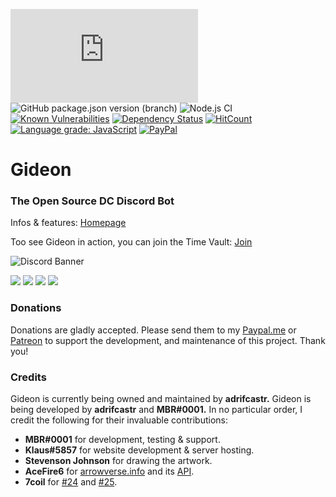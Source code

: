 ![node](https://img.shields.io/node/v/discord.js)
![GitHub package.json version (branch)](https://img.shields.io/github/package-json/v/discordjs/discord.js/master)
![Node.js CI](https://github.com/gideonbot/Gideon/workflows/Node.js%20CI/badge.svg)
[![Known Vulnerabilities](https://snyk.io//test/github/adrifcastr/Gideon/badge.svg?targetFile=package.json)](https://snyk.io//test/github/adrifcastr/Gideon)
[![Dependency Status](https://david-dm.org/adrifcastr/Gideon.svg)](https://david-dm.org/adrifcastr/Gideon.svg)
[![HitCount](http://hits.dwyl.io/adrifcastr/Gideon.svg)](http://hits.dwyl.io/adrifcastr/Gideon)
[![Language grade: JavaScript](https://img.shields.io/lgtm/grade/javascript/g/gideonbot/Gideon.svg?logo=lgtm&logoWidth=18)](https://lgtm.com/projects/g/gideonbot/Gideon/context:javascript)
[![PayPal](https://img.shields.io/badge/Paypal-Donate!-%2300457C.svg?logo=paypal&style=flat)](https://paypal.me/adrifcastr)

# Gideon  
### The Open Source DC Discord Bot

Infos & features:
[Homepage](https://gideonbot.com)

Too see Gideon in action, you can join the Time Vault: [Join](https://invite.gg/tmvt) 

![Discord Banner](https://discordapp.com/api/guilds/595318490240385037/widget.png?style=banner2)

<a href="https://i.imgur.com/FEy3aHi.jpg"><img src="https://i.imgur.com/FEy3aHi.jpg"/></a>
<a href="https://i.imgur.com/LkhRhqr.jpg"><img src="https://i.imgur.com/LkhRhqr.jpg"/></a>
<a href="https://i.imgur.com/heIw2sZ.jpg"><img src="https://i.imgur.com/heIw2sZ.jpg"/></a>
<a href="https://i.imgur.com/tgjKvNh.jpg"><img src="https://i.imgur.com/tgjKvNh.jpg"/></a>

### Donations

Donations are gladly accepted. Please send them to my [Paypal.me](https://www.paypal.me/adrifcastr) or [Patreon](https://www.patreon.com/gideonbot)
to support the development, and maintenance of this project. Thank you!

### Credits

Gideon is currently being owned and maintained by __adrifcastr.__
Gideon is being developed by __adrifcastr__ and __MBR#0001.__
In no particular order, I credit the following for their invaluable contributions:

* __MBR#0001__ for development, testing & support.
* __Klaus#5857__ for website development & server hosting.
* __Stevenson Johnson__ for drawing the artwork.
* __AceFire6__ for [arrowverse.info](https://arrowverse.info) and its [API](https://arrowverse.info/api).
* __7coil__ for [#24](https://github.com/adrifcastr/Gideon/pull/24) and [#25](https://github.com/adrifcastr/Gideon/pull/25).
